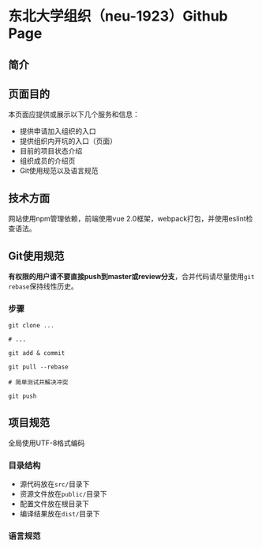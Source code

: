 # 东北大学组织（neu-1923）Github Page

## 简介

<!-- 一段介绍网站的话 -->

## 页面目的

本页面应提供或展示以下几个服务和信息：

- 提供申请加入组织的入口
- 提供组织内开坑的入口（页面）
- 目前的项目状态介绍
- 组织成员的介绍页
- Git使用规范以及语言规范

## 技术方面

网站使用npm管理依赖，前端使用vue 2.0框架，webpack打包，并使用eslint检查语法。

## Git使用规范

**有权限的用户请不要直接push到master或review分支**，合并代码请尽量使用`git rebase`保持线性历史。

### 步骤

```
git clone ...

# ...

git add & commit

git pull --rebase

# 简单测试并解决冲突

git push
```

## 项目规范

全局使用UTF-8格式编码

### 目录结构

- 源代码放在`src/`目录下
- 资源文件放在`public/`目录下
- 配置文件放在根目录下
- 编译结果放在`dist/`目录下

### 语言规范

<!-- 待续 -->
